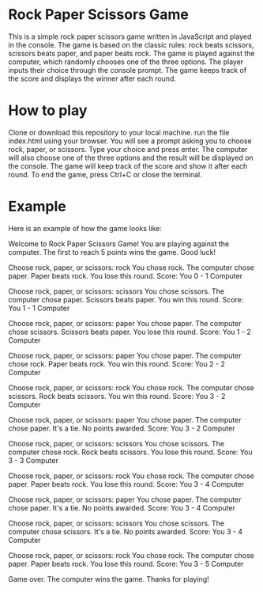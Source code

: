 # Rock Paper Scissors Game
This is a simple rock paper scissors game written in JavaScript and played in the console. The game is based on the classic rules: rock beats scissors, scissors beats paper, and paper beats rock. The game is played against the computer, which randomly chooses one of the three options. The player inputs their choice through the console prompt. The game keeps track of the score and displays the winner after each round.

# How to play
Clone or download this repository to your local machine.
run the file index.html using your browser.
You will see a prompt asking you to choose rock, paper, or scissors. Type your choice and press enter.
The computer will also choose one of the three options and the result will be displayed on the console.
The game will keep track of the score and show it after each round.
To end the game, press Ctrl+C or close the terminal.

# Example
Here is an example of how the game looks like:

Welcome to Rock Paper Scissors Game!
You are playing against the computer.
The first to reach 5 points wins the game.
Good luck!

Choose rock, paper, or scissors: rock
You chose rock.
The computer chose paper.
Paper beats rock. You lose this round.
Score: You 0 - 1 Computer

Choose rock, paper, or scissors: scissors
You chose scissors.
The computer chose paper.
Scissors beats paper. You win this round.
Score: You 1 - 1 Computer

Choose rock, paper, or scissors: paper
You chose paper.
The computer chose scissors.
Scissors beats paper. You lose this round.
Score: You 1 - 2 Computer

Choose rock, paper, or scissors: paper
You chose paper.
The computer chose rock.
Paper beats rock. You win this round.
Score: You 2 - 2 Computer

Choose rock, paper, or scissors: rock
You chose rock.
The computer chose scissors.
Rock beats scissors. You win this round.
Score: You 3 - 2 Computer

Choose rock, paper, or scissors: paper
You chose paper.
The computer chose paper.
It's a tie. No points awarded.
Score: You 3 - 2 Computer

Choose rock, paper, or scissors: scissors
You chose scissors.
The computer chose rock.
Rock beats scissors. You lose this round.
Score: You 3 - 3 Computer

Choose rock, paper, or scissors: rock
You chose rock.
The computer chose paper.
Paper beats rock. You lose this round.
Score: You 3 - 4 Computer

Choose rock, paper, or scissors: paper
You chose paper.
The computer chose paper.
It's a tie. No points awarded.
Score: You 3 - 4 Computer

Choose rock, paper, or scissors: scissors
You chose scissors.
The computer chose scissors.
It's a tie. No points awarded.
Score: You 3 - 4 Computer

Choose rock, paper, or scissors: rock
You chose rock.
The computer chose paper.
Paper beats rock. You lose this round.
Score: You 3 - 5 Computer

Game over. The computer wins the game.
Thanks for playing!
